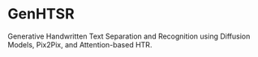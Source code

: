 # GenHTSR
Generative Handwritten Text Separation and Recognition using Diffusion Models, Pix2Pix, and Attention-based HTR.
